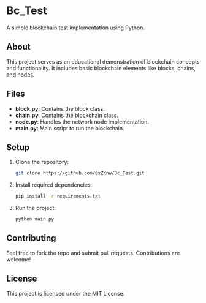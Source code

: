 # Bc_Test

A simple blockchain test implementation using Python.

## About

This project serves as an educational demonstration of blockchain concepts and functionality. It includes basic blockchain elements like blocks, chains, and nodes.

## Files

- **block.py**: Contains the block class.
- **chain.py**: Contains the blockchain class.
- **node.py**: Handles the network node implementation.
- **main.py**: Main script to run the blockchain.

## Setup

1. Clone the repository:

    ```bash
    git clone https://github.com/0xZKnw/Bc_Test.git
    ```

2. Install required dependencies:

    ```bash
    pip install -r requirements.txt
    ```

3. Run the project:

    ```bash
    python main.py
    ```

## Contributing

Feel free to fork the repo and submit pull requests. Contributions are welcome!

## License

This project is licensed under the MIT License.
